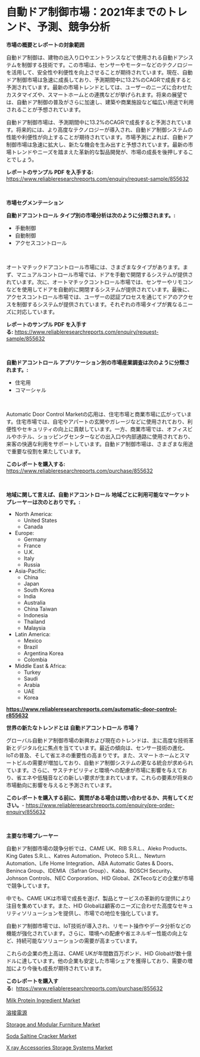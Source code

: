 <p><h1>自動ドア制御市場：2021年までのトレンド、予測、競争分析</h1></p><p><strong>市場の概要とレポートの対象範囲</strong></p>
<p><p>自動ドア制御は、建物の出入り口やエントランスなどで使用される自動ドアシステムを制御する技術です。この市場は、センサーやモーターなどのテクノロジーを活用して、安全性や利便性を向上させることが期待されています。現在、自動ドア制御市場は急速に成長しており、予測期間中に13.2%のCAGRで成長すると予測されています。最新の市場トレンドとしては、ユーザーのニーズに合わせたカスタマイズや、スマートホームとの連携などが挙げられます。将来の展望では、自動ドア制御の普及がさらに加速し、建築や商業施設など幅広い用途で利用されることが予想されています。</p><p>自動ドア制御市場は、予測期間中に13.2%のCAGRで成長すると予測されています。将来的には、より高度なテクノロジーが導入され、自動ドア制御システムの性能や利便性が向上することが期待されています。市場予測によれば、自動ドア制御市場は急速に拡大し、新たな機会を生み出すと予想されています。最新の市場トレンドやニーズを踏まえた革新的な製品開発が、市場の成長を後押しすることでしょう。</p></p>
<p><strong>レポートのサンプル PDF を入手する:</strong> <a href="https://www.reliableresearchreports.com/enquiry/request-sample/855632">https://www.reliableresearchreports.com/enquiry/request-sample/855632</a></p>
<p>&nbsp;</p>
<p><strong>市場セグメンテーション</strong></p>
<p><strong>自動ドアコントロール タイプ別の市場分析は次のように分類されます。:</strong></p>
<p><ul><li>手動制御</li><li>自動制御</li><li>アクセスコントロール</li></ul></p>
<p>&nbsp;</p>
<p><p>オートマチックドアコントロール市場には、さまざまなタイプがあります。まず、マニュアルコントロール市場では、ドアを手動で開閉するシステムが提供されています。次に、オートマチックコントロール市場では、センサーやリモコンなどを使用してドアを自動的に開閉するシステムが提供されています。最後に、アクセスコントロール市場では、ユーザーの認証プロセスを通じてドアのアクセスを制御するシステムが提供されています。それぞれの市場タイプが異なるニーズに対応しています。</p></p>
<p><strong>レポートのサンプル PDF を入手する:</strong>&nbsp;<a href="https://www.reliableresearchreports.com/enquiry/request-sample/855632">https://www.reliableresearchreports.com/enquiry/request-sample/855632</a></p>
<p>&nbsp;</p>
<p><strong> 自動ドアコントロール アプリケーション別の市場産業調査は次のように分類されます。:</strong></p>
<p><ul><li>住宅用</li><li>コマーシャル</li></ul></p>
<p>&nbsp;</p>
<p><p>Automatic Door Control Marketの応用は、住宅市場と商業市場に広がっています。住宅市場では、自宅やアパートの玄関やガレージなどに使用されており、利便性やセキュリティの向上に貢献しています。一方、商業市場では、オフィスビルやホテル、ショッピングセンターなどの出入口や内部通路に使用されており、来客の快適な利用をサポートしています。自動ドア制御市場は、さまざまな用途で重要な役割を果たしています。</p></p>
<p><strong>このレポートを購入する:</strong>&nbsp; <a href="https://www.reliableresearchreports.com/purchase/855632">https://www.reliableresearchreports.com/purchase/855632</a></p>
<p>&nbsp;</p>
<p><strong>地域に関して言えば、自動ドアコントロール 地域ごとに利用可能なマーケットプレーヤーは次のとおりです。:</strong></p>
<p><ul>
    <li>
        North America:
        <ul>
            <li>United States</li>
            <li>Canada</li>
        </ul>
    </li>
    <li>
        Europe:
        <ul>
            <li>Germany</li>
            <li>France</li>
            <li>U.K.</li>
            <li>Italy</li>
            <li>Russia</li>
        </ul>
    </li>
    <li>
        Asia-Pacific:
        <ul>
            <li>China</li>
            <li>Japan</li>
            <li>South Korea</li>
            <li>India</li>
            <li>Australia</li>
            <li>China Taiwan</li>
            <li>Indonesia</li>
            <li>Thailand</li>
            <li>Malaysia</li>
        </ul>
    </li>
    <li>
        Latin America:
        <ul>
            <li>Mexico</li>
            <li>Brazil</li>
            <li>Argentina Korea</li>
            <li>Colombia</li>
        </ul>
    </li>
    <li>
        Middle East & Africa:
        <ul>
            <li>Turkey</li>
            <li>Saudi</li>
            <li>Arabia</li>
            <li>UAE</li>
            <li>Korea</li>
        </ul>
    </li>
    </ul></p>
<p><strong><a href="https://www.reliableresearchreports.com/automatic-door-control-r855632">https://www.reliableresearchreports.com/automatic-door-control-r855632</a></strong>&nbsp;</p>
<p><strong>世界の新たなトレンドとは 自動ドアコントロール 市場？</strong></p>
<p><p>グローバル自動ドア制御市場の新興および現在のトレンドは、主に高度な技術革新とデジタル化に焦点を当てています。最近の傾向は、センサー技術の進化、IoTの普及、そして省エネの重要性の高まりです。また、スマートホームとスマートビルの需要が増加しており、自動ドア制御システムの更なる統合が求められています。さらに、サステナビリティと環境への配慮が市場に影響を与えており、省エネや低騒音などの新しい要求が生まれています。これらの要素が将来の市場動向に影響を与えると予測されています。</p></p>
<p><strong>このレポートを購入する前に、質問がある場合は問い合わせるか、共有してください。</strong>- <a href="https://www.reliableresearchreports.com/enquiry/pre-order-enquiry/855632">https://www.reliableresearchreports.com/enquiry/pre-order-enquiry/855632</a></p>
<p>&nbsp;</p>
<p><strong>主要な市場プレーヤー</strong></p>
<p><p>自動ドア制御市場の競争分析では、CAME UK、RIB S.R.L.、Aleko Products、King Gates S.R.L.、Katres Automation、Proteco S.R.L.、Newturn Automation、Life Home Integration、ABA Automatic Gates & Doors、Beninca Group、IDEMIA（Safran Group）、Kaba、BOSCH Security、Johnson Controls、NEC Corporation、HID Global、ZKTecoなどの企業が市場で競争しています。</p><p>中でも、CAME UKは市場で成長を遂げ、製品とサービスの革新的な提供により注目を集めています。また、HID Globalは顧客のニーズに合わせた高度なセキュリティソリューションを提供し、市場での地位を強化しています。</p><p>自動ドア制御市場では、IoT技術が導入され、リモート操作やデータ分析などの機能が強化されています。さらに、環境への配慮や省エネルギー性能の向上など、持続可能なソリューションの需要が高まっています。</p><p>これらの企業の売上高は、CAME UKが年間数百万ポンド、HID Globalが数十億ドルに達しています。他の企業も安定した市場シェアを獲得しており、需要の増加により今後も成長が期待されています。</p></p>
<p><strong>このレポートを購入する:</strong>&nbsp;&nbsp;<a href="https://www.reliableresearchreports.com/purchase/855632">https://www.reliableresearchreports.com/purchase/855632</a></p>
<p><p><a href="https://github.com/dringals/Market-Research-Report-List-3/blob/main/milk-protein-ingredient-market.md">Milk Protein Ingredient Market</a></p><p><a href="https://github.com/sghwr779811674/Market-Research-Report-List-1/blob/main/989049319790.md">溶接電源</a></p><p><a href="https://www.linkedin.com/pulse/storage-modular-furniture-market-size-reflecting-forecast-t6wje?trackingId=Z%2FjdJHmvhNCHJ4UoELrjQQ%3D%3D">Storage and Modular Furniture Market</a></p><p><a href="https://github.com/mharielmesa/Market-Research-Report-List-2/blob/main/soda-saltine-cracker-market.md">Soda Saltine Cracker Market</a></p><p><a href="https://www.linkedin.com/pulse/x-ray-accessories-storage-systems-market-size-share-amp-trends-5exje?trackingId=tHtVXkVPAsA2MficlhnqfQ%3D%3D">X ray Accessories Storage Systems Market</a></p></p>